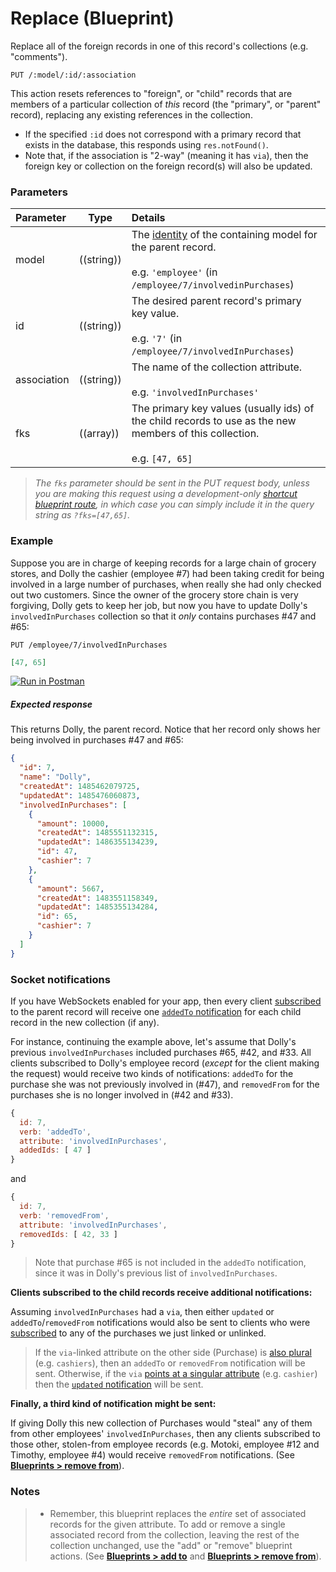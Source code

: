 # Replace (Blueprint)

Replace all of the foreign records in one of this record's collections (e.g. "comments").

```usage
PUT /:model/:id/:association
```

This action resets references to "foreign", or "child" records that are members of a particular collection of _this_ record (the "primary", or "parent" record), replacing any existing references in the collection.

+ If the specified `:id` does not correspond with a primary record that exists in the database, this responds using `res.notFound()`.
+ Note that, if the association is "2-way" (meaning it has `via`), then the foreign key or collection on the foreign record(s) will also be updated.


### Parameters

 Parameter                          | Type                                    | Details
:-----------------------------------| --------------------------------------- |:---------------------------------
 model          | ((string))   | The [identity](https://sailsjs.com/documentation/concepts/models-and-orm/model-settings#?identity) of the containing model for the parent record.<br/><br/>e.g. `'employee'` (in `/employee/7/involvedinPurchases`)
 id                | ((string))    | The desired parent record's primary key value.<br/><br/>e.g. `'7'` (in `/employee/7/involvedInPurchases`)
 association       | ((string))                             | The name of the collection attribute.<br/><br/>e.g. `'involvedInPurchases'`
 fks | ((array))    | The primary key values (usually ids) of the child records to use as the new members of this collection.<br/><br/>e.g. `[47, 65]`

> _The `fks` parameter should be sent in the PUT request body, unless you are making this request using a development-only [shortcut blueprint route](https://sailsjs.com/documentation/concepts/blueprints/blueprint-routes#?shortcut-routes), in which case you can simply include it in the query string as `?fks=[47,65]`._

### Example
Suppose you are in charge of keeping records for a large chain of grocery stores, and Dolly the cashier (employee #7) had been taking credit for being involved in a large number of purchases, when really she had only checked out two customers. Since the owner of the grocery store chain is very forgiving, Dolly gets to keep her job, but now you have to update Dolly's `involvedInPurchases` collection so that it _only_ contains purchases #47 and #65:

`PUT /employee/7/involvedInPurchases`

```json
[47, 65]
```

[![Run in Postman](https://s3.amazonaws.com/postman-static/run-button.png)](https://www.getpostman.com/run-collection/96217d0d747e536e49a4)

##### Expected response

This returns Dolly, the parent record.  Notice that her record only shows her being involved in purchases #47 and #65:

```json
{
  "id": 7,
  "name": "Dolly",
  "createdAt": 1485462079725,
  "updatedAt": 1485476060873,
  "involvedInPurchases": [
    {
      "amount": 10000,
      "createdAt": 1485551132315,
      "updatedAt": 1486355134239,
      "id": 47,
      "cashier": 7
    },
    {
      "amount": 5667,
      "createdAt": 1483551158349,
      "updatedAt": 1485355134284,
      "id": 65,
      "cashier": 7
    }
  ]
}
```

### Socket notifications

If you have WebSockets enabled for your app, then every client [subscribed](https://sailsjs.com/documentation/reference/web-sockets/resourceful-pub-sub) to the parent record will receive one [`addedTo` notification](https://sailsjs.com/documentation/reference/blueprint-api/add-to#?socket-notifications) for each child record in the new collection (if any).

For instance, continuing the example above, let's assume that Dolly's previous `involvedInPurchases` included purchases #65, #42, and #33. All clients subscribed to Dolly's employee record (_except_ for the client making the request) would receive two kinds of notifications: `addedTo` for the purchase she was not previously involved in (#47), and `removedFrom` for the purchases she is no longer involved in (#42 and #33).

```javascript
{
  id: 7,
  verb: 'addedTo',
  attribute: 'involvedInPurchases',
  addedIds: [ 47 ]
}
```

and

```javascript
{
  id: 7,
  verb: 'removedFrom',
  attribute: 'involvedInPurchases',
  removedIds: [ 42, 33 ]
}
```

> Note that purchase #65 is not included in the `addedTo` notification, since it was in Dolly's previous list of `involvedInPurchases`.

**Clients subscribed to the child records receive additional notifications:**

Assuming `involvedInPurchases` had a `via`, then either `updated` or `addedTo`/`removedFrom` notifications would also be sent to clients who were [subscribed](https://sailsjs.com/documentation/reference/web-sockets/resourceful-pub-sub) to any of the purchases we just linked or unlinked.

> If the `via`-linked attribute on the other side (Purchase) is [also plural](https://sailsjs.com/documentation/concepts/models-and-orm/associations/many-to-many) (e.g. `cashiers`), then an `addedTo` or `removedFrom` notification will be sent. Otherwise, if the `via` [points at a singular attribute](https://sailsjs.com/documentation/concepts/models-and-orm/associations/one-to-many) (e.g. `cashier`) then the [`updated` notification](https://sailsjs.com/documentation/reference/blueprint-api/update#?socket-notifications) will be sent.

**Finally, a third kind of notification might be sent:**

If giving Dolly this new collection of Purchases would "steal" any of them from other employees' `involvedInPurchases`, then any clients subscribed to those other, stolen-from employee records (e.g. Motoki, employee #12 and Timothy, employee #4) would receive `removedFrom` notifications. (See [**Blueprints > remove from**](https://sailsjs.com/documentation/reference/blueprint-api/remove-from#?socket-notifications)).


### Notes

> + Remember, this blueprint replaces the _entire_ set of associated records for the given attribute.  To add or remove a single associated record from the collection, leaving the rest of the collection unchanged, use the "add" or "remove" blueprint actions. (See [**Blueprints > add to**](https://sailsjs.com/documentation/reference/blueprint-api/add-to) and [**Blueprints > remove from**](https://sailsjs.com/documentation/reference/blueprint-api/remove-from)).


<docmeta name="displayName" value="replace">
<docmeta name="pageType" value="endpoint">
